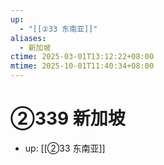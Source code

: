 ```yaml
---
up:
  - "[[②33 东南亚]]"
aliases:
  - 新加坡
ctime: 2025-03-01T13:12:22+08:00
mtime: 2025-10-01T11:40:34+08:00
---
```


# ②339 新加坡

- up: [[②33 东南亚]]

